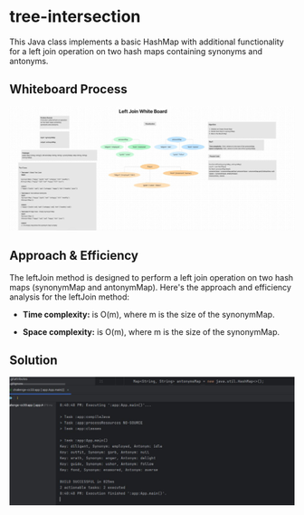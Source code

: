 # tree-intersection

This Java class implements a basic HashMap with additional functionality for a left join operation on two hash maps 
containing synonyms and antonyms.
## Whiteboard Process

![Whiteboard](app/src/main/resources/cc33WB.jpg)

## Approach & Efficiency
The leftJoin method is designed to perform a left join operation on two hash maps (synonymMap and antonymMap). 
Here's the approach and efficiency analysis for the leftJoin method:

- **Time complexity:** is O(m), where m is the size of the synonymMap.

- **Space complexity:** is O(m), where m is the size of the synonymMap.
  
## Solution

![Output](app/src/main/resources/cc33output.jpg)
